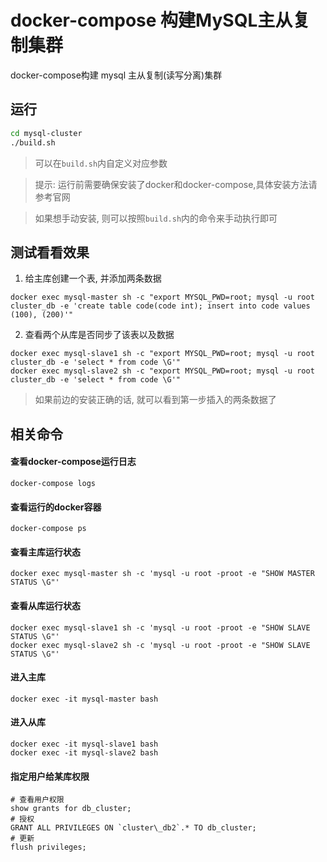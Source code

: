 docker-compose 构建MySQL主从复制集群 
========================
docker-compose构建 mysql 主从复制(读写分离)集群

## 运行
```bash
cd mysql-cluster
./build.sh
```
> 可以在`build.sh`内自定义对应参数  

> 提示: 运行前需要确保安装了docker和docker-compose,具体安装方法请参考官网  

> 如果想手动安装, 则可以按照`build.sh`内的命令来手动执行即可  

## 测试看看效果
1. 给主库创建一个表, 并添加两条数据
```
docker exec mysql-master sh -c "export MYSQL_PWD=root; mysql -u root cluster_db -e 'create table code(code int); insert into code values (100), (200)'"
```
2. 查看两个从库是否同步了该表以及数据
```
docker exec mysql-slave1 sh -c "export MYSQL_PWD=root; mysql -u root cluster_db -e 'select * from code \G'"
docker exec mysql-slave2 sh -c "export MYSQL_PWD=root; mysql -u root cluster_db -e 'select * from code \G'"
```
> 如果前边的安装正确的话, 就可以看到第一步插入的两条数据了  

## 相关命令

#### 查看docker-compose运行日志
```
docker-compose logs
```

#### 查看运行的docker容器
```
docker-compose ps
```

#### 查看主库运行状态
```
docker exec mysql-master sh -c 'mysql -u root -proot -e "SHOW MASTER STATUS \G"'
```

#### 查看从库运行状态
```
docker exec mysql-slave1 sh -c 'mysql -u root -proot -e "SHOW SLAVE STATUS \G"'
docker exec mysql-slave2 sh -c 'mysql -u root -proot -e "SHOW SLAVE STATUS \G"'
```

#### 进入主库
```
docker exec -it mysql-master bash
```

#### 进入从库
```
docker exec -it mysql-slave1 bash
docker exec -it mysql-slave2 bash
```

#### 指定用户给某库权限
```shell
# 查看用户权限
show grants for db_cluster;
# 授权
GRANT ALL PRIVILEGES ON `cluster\_db2`.* TO db_cluster;
# 更新 
flush privileges;
```